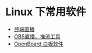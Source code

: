 # Linux 下常用软件

* [终端直播](https://asciinema.org/)
* [OBS直播、推流工具](https://obsproject.com/)
* [OpenBoard 白板软件](http://openboard.ch/)
